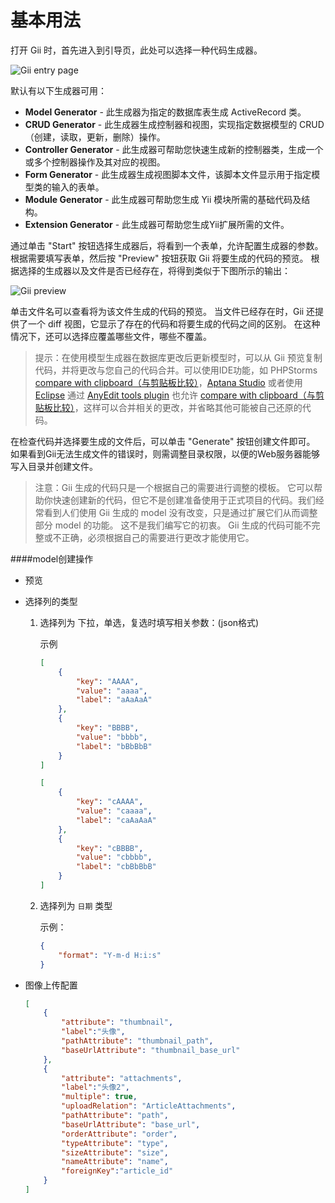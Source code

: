 基本用法
===========

打开 Gii 时，首先进入到引导页，此处可以选择一种代码生成器。

![Gii entry page](images/gii-entry.png)

默认有以下生成器可用：

- **Model Generator** - 此生成器为指定的数据库表生成 ActiveRecord 类。
- **CRUD Generator** - 此生成器生成控制器和视图，实现指定数据模型的 CRUD（创建，读取，更新，删除）操作。
- **Controller Generator** - 此生成器可帮助您快速生成新的控制器类，生成一个或多个控制器操作及其对应的视图。
- **Form Generator** - 此生成器生成视图脚本文件，该脚本文件显示用于指定模型类的输入的表单。
- **Module Generator** - 此生成器可帮助您生成 Yii 模块所需的基础代码及结构。
- **Extension Generator** - 此生成器可帮助您生成Yii扩展所需的文件。

通过单击 "Start" 按钮选择生成器后，将看到一个表单，允许配置生成器的参数。 根据需要填写表单，然后按 "Preview" 按钮获取 Gii 将要生成的代码的预览。 根据选择的生成器以及文件是否已经存在，将得到类似于下图所示的输出：

![Gii preview](images/gii-preview.png)

单击文件名可以查看将为该文件生成的代码的预览。
当文件已经存在时，Gii 还提供了一个 diff 视图，它显示了存在的代码和将要生成的代码之间的区别。 在这种情况下，还可以选择应覆盖哪些文件，哪些不覆盖。

> 提示：在使用模型生成器在数据库更改后更新模型时，可以从 Gii 预览复制代码，并将更改与您自己的代码合并。可以使用IDE功能，如 PHPStorms [compare with clipboard（与剪贴板比较）](http://www.jetbrains.com/phpstorm/webhelp/comparing-files.html)，[Aptana Studio](http://www.aptana.com/products/studio3/download) 或者使用 [Eclipse](http://www.eclipse.org/pdt/) 通过 [AnyEdit tools plugin](http://andrei.gmxhome.de/anyedit/) 也允许 [compare with clipboard（与剪贴板比较）](http://andrei.gmxhome.de/anyedit/examples.html)，这样可以合并相关的更改，并省略其他可能被自己还原的代码。

在检查代码并选择要生成的文件后，可以单击 "Generate" 按钮创建文件即可。 如果看到Gii无法生成文件的错误时，则需调整目录权限，以便的Web服务器能够写入目录并创建文件。

> 注意：Gii 生成的代码只是一个根据自己的需要进行调整的模板。 它可以帮助你快速创建新的代码，但它不是创建准备使用于正式项目的代码。我们经常看到人们使用 Gii 生成的 model 没有改变，只是通过扩展它们从而调整部分 model 的功能。 这不是我们编写它的初衷。 Gii 生成的代码可能不完整或不正确，必须根据自己的需要进行更改才能使用它。
  
####model创建操作

 * 预览
 * 选择列的类型
   1. 选择列为 下拉，单选，复选时填写相关参数：(json格式)
   
        示例
         ```json
         [
             {
                 "key": "AAAA",
                 "value": "aaaa",
                 "label": "aAaAaA"
             },
             {
                 "key": "BBBB",
                 "value": "bbbb",
                 "label": "bBbBbB"
             }
         ]
         ```
         
         ```json
         [
             {
                 "key": "cAAAA",
                 "value": "caaaa",
                 "label": "caAaAaA"
             },
             {
                 "key": "cBBBB",
                 "value": "cbbbb",
                 "label": "cbBbBbB"
             }
         ]
         ```
    2. 选择列为 `日期` 类型 
    
        示例：
        ```json
        {
            "format": "Y-m-d H:i:s"
        }
        ```
        
 * 图像上传配置 
 
    ```json
    [
        {
            "attribute": "thumbnail",
            "label":"头像",
            "pathAttribute": "thumbnail_path",
            "baseUrlAttribute": "thumbnail_base_url"
        },
        {
            "attribute": "attachments",
            "label":"头像2",
            "multiple": true,
            "uploadRelation": "ArticleAttachments",
            "pathAttribute": "path",
            "baseUrlAttribute": "base_url",
            "orderAttribute": "order",
            "typeAttribute": "type",
            "sizeAttribute": "size",
            "nameAttribute": "name",
            "foreignKey":"article_id"
        }
    ]
    ```
        
     
     